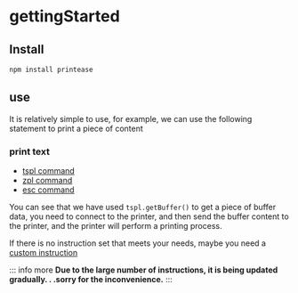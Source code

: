 # gettingStarted
## Install

```bash
npm install printease
```

## use

It is relatively simple to use, for example, we can use the following statement to print a piece of content

### print text

- [tspl command](/src/guide/tspl/print-text)
- [zpl command](/src/guide/zpl/print-text)
- [esc command](/src/guide/esc/print-text)

You can see that we have used ```tspl.getBuffer()``` to get a piece of buffer data, you need to connect to the printer, and then send the buffer content to the printer, and the printer will perform a printing process.

If there is no instruction set that meets your needs, maybe you need a [custom instruction](/src/guide/custom-directive)


::: info more
**Due to the large number of instructions, it is being updated gradually. . .sorry for the inconvenience.**
:::










